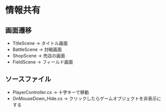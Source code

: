 # 情報共有

## 画面遷移
* TitleScene -> タイトル画面
* BattleScene -> 対戦画面
* ShopScene -> 売店の画面
* FieldScene -> フィールド画面

## ソースファイル
* PlayerController.cs -> 十字キーで移動
* OnMouseDown_Hide.cs -> クリックしたらゲームオブジェクトを非表示にする